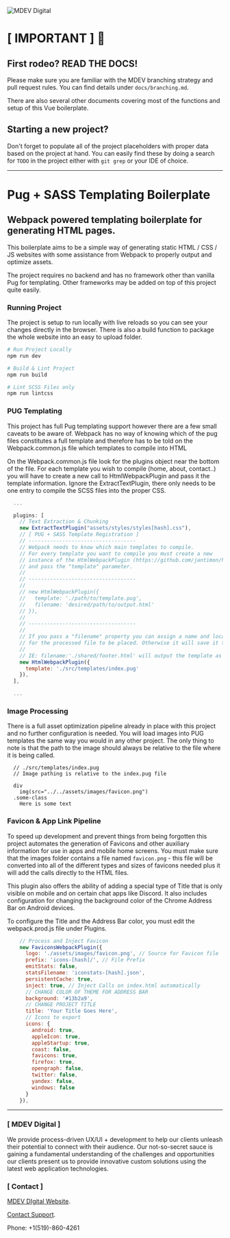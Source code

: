 ![MDEV Digital](https://mdev.digital/social/githubLogo.svg)

# [ IMPORTANT ] :rotating_light:

## First rodeo? READ THE DOCS!
Please make sure you are familiar with the MDEV branching strategy and pull
request rules. You can find details under `docs/branching.md`.

There are also several other documents covering most of the functions and setup
of this Vue boilerplate.

## Starting a new project?
Don't forget to populate all of the project placeholders with proper data based
on the project at hand. You can easily find these by doing a search for `TODO`
in the project either with `git grep` or your IDE of choice.

---

# Pug + SASS Templating Boilerplate
## Webpack powered templating boilerplate for generating HTML pages.
This boilerplate aims to be a simple way of generating static HTML / CSS / JS
websites with some assistance from Webpack to properly output and optimize
assets.

The project requires no backend and has no framework other than vanilla Pug for
templating. Other frameworks may be added on top of this project quite easily.

### Running Project
The project is setup to run locally with live reloads so you can see your
changes directly in the browser. There is also a build function to package the
whole website into an easy to upload folder.

```bash
# Run Project Locally
npm run dev

# Build & Lint Project
npm run build

# Lint SCSS Files only
npm run lintcss
```

### PUG Templating
This project has full Pug templating support however there are a few small
caveats to be aware of. Webpack has no way of knowing which of the pug files
constitutes a full template and therefore has to be told on the
Webpack.common.js file which templates to compile into HTML

On the Webpack.common.js file look for the plugins object near the bottom of the
file. For each template you wish to compile (home, about, contact..) you will
have to create a new call to HtmlWebpackPlugin and pass it the template
information. Ignore the ExtractTextPlugin, there only needs to be one entry to
compile the SCSS files into the proper CSS.

```javascript
  ...

  plugins: [
    // Text Extraction & Chunking
    new ExtractTextPlugin("assets/styles/styles[hash].css"),
    // [ PUG + SASS Template Registration ]
    // -----------------------------------
    // Webpack needs to know which main templates to compile.
    // For every template you want to compile you must create a new
    // instance of the HtmlWebpackPlugin (https://github.com/jantimon/html-webpack-plugin)
    // and pass the "template" parameter.
    //
    // -----------------------------------
    //
    // new HtmlWebpackPlugin({
    //   template: './path/to/template.pug',
    //   filename: 'desired/path/to/output.html'
    // }),
    //
    // -----------------------------------
    //
    // If you pass a "filename" property you can assign a name and location
    // for the processed file to be placed. Otherwise it will save it to the root with the same name
    //
    // IE: filename:'./shared/footer.html' will output the template as dist/shared/footer.html
    new HtmlWebpackPlugin({
      template: './src/templates/index.pug'
    }),
  ],

  ...
```

### Image Processing
There is a full asset optimization pipeline already in place with this project
and no further configuration is needed. You will load images into PUG templates
the same way you would in any other project. The only thing to note is that the
path to the image should always be relative to the file where it is being
called.

```pug
  // ./src/templates/index.pug
  // Image pathing is relative to the index.pug file

  div
    img(src="../../assets/images/favicon.png")
  .some-class
    Here is some text
```

### Favicon & App Link Pipeline
To speed up development and prevent things from being forgotten this project
automates the generation of Favicons and other auxiliary information for use in
apps and mobile home screens. You must make sure that the images folder contains
a file named `favicon.png` - this file will be converted into all of the
different types and sizes of favicons needed plus it will add the calls directly
to the HTML files.

This plugin also offers the ability of adding a special type of Title that is
only visible on mobile and on certain chat apps like Discord. It also includes
configuration for changing the background color of the Chrome Address Bar on
Android devices.

To configure the Title and the Address Bar color, you must edit the
webpack.prod.js file under Plugins.

```javascript
    // Process and Inject Favicon
    new FaviconsWebpackPlugin({
      logo: './assets/images/favicon.png', // Source for Favicon file
      prefix: 'icons-[hash]/', // File Prefix
      emitStats: false,
      statsFilename: 'iconstats-[hash].json',
      persistentCache: true,
      inject: true, // Inject Calls on index.html automatically
      // CHANGE COLOR OF THEME FOR ADDRESS BAR
      background: '#13b2a9',
      // CHANGE PROJECT TITLE
      title: 'Your Title Goes Here',
      // Icons to export
      icons: {
        android: true,
        appleIcon: true,
        appleStartup: true,
        coast: false,
        favicons: true,
        firefox: true,
        opengraph: false,
        twitter: false,
        yandex: false,
        windows: false
      }
    }),

```

---

### [ MDEV Digital ]
We provide process-driven UX/UI + development to help our clients unleash their potential to connect with their audience. Our not-so-secret sauce is gaining a fundamental understanding of the challenges and opportunities our clients present us to provide innovative custom solutions using the latest web application technologies.

### [ Contact ]
[MDEV DIgital Website](http://mdev.digital).

[Contact Support](mailto:contact@mdev.digital).

Phone: +1(519)-860-4261


